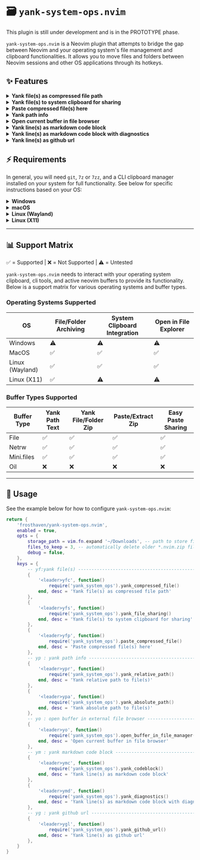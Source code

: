 # 🗃️ `yank-system-ops.nvim`

This plugin is still under development and is in the PROTOTYPE phase.

`yank-system-ops.nvim` is a Neovim plugin that attempts to bridge the
gap between Neovim and your operating system's file management and clipboard
functionalities. It allows you to move files and folders between Neovim sessions
and other OS applications through its hotkeys.

## ✨ Features

<details>
    <summary><strong>Yank file(s) as compressed file path</strong></summary>

Yank the current buffer's file(s) as a compressed zip file path. The zip file is
created in the configured `storage_path` with the extension `.nvim.zip` and the
absolute path is then copied to your system clipboard.

You can follow this up with the "Paste compressed file(s) here" feature to
extract the contents into the current buffer's directory.

### Example keymap:

```lua
{
    '<leader>yfc', function()
        require('yank_system_ops').yank_compressed_file()
    end, desc = 'Yank file(s) as compressed file path'
},
```
</details>

<details>
    <summary><strong>Yank file(s) to system clipboard for sharing</strong></summary>

Yanks the current buffer's file(s) into the system clipboard for pasting into
other applications (e.g., File Explorer, Finder, Discord, Slack, email clients).

### Example keymap:

```lua
{
    '<leader>yfs', function()
        require('yank_system_ops').yank_file_sharing()
    end, desc = 'Yank file(s) to system clipboard for sharing'
},
```
</details>

<details>
    <summary><strong>Paste compressed file(s) here</strong></summary>

After using the "Yank file(s) as compressed file path" feature, you can use this
to extract the contents of the zip file into the current buffer's directory.

### Example keymap:

```lua
{
    '<leader>yfp', function()
        require('yank_system_ops').paste_compressed_file()
    end, desc = 'Paste compressed file(s) here'
},
```
</details>

<details>
    <summary><strong>Yank path info</strong></summary>

Yank the absolute or cwd-relative path to the current buffer's file(s).

### Example keymaps:

```lua
{
    '<leader>ypr', function()
        require('yank_system_ops').yank_relative_path()
    end, desc = 'Yank relative path to file(s)'
},
{
    '<leader>ypa', function()
        require('yank_system_ops').yank_absolute_path()
    end, desc = 'Yank absolute path to file(s)'
},
```
</details>

<details>
    <summary><strong>Open current buffer in file browser</strong></summary>

Open the current buffer's directory in your system's file explorer. The explorer
used depends on your OS:

- **Windows**: Explorer.exe

- **MacOS**: Forklift or Finder

- **Linux**: open-xdg default

### Example keymap:

```lua
{
    '<leader>yo', function()
        require('yank_system_ops').open_buffer_in_file_manager()
    end, desc = 'Open current buffer in file browser'
},
```
</details>

<details>
    <summary><strong>Yank line(s) as markdown code block</strong></summary>

Yank selected line(s) into a language-spec markdown code block for pasting into
chats, Github, Obsidian, etc.

### Example keymap:

```lua
{
    '<leader>ymc', function()
        require('yank_system_ops').yank_codeblock()
    end, desc = 'Yank line(s) as markdown code block'
},
```

### Example output:

```lua
M.config = {
    storage_path = vim.fn.stdpath 'data' .. '/yank-more',
    files_to_keep = 3,
    debug = false,
}
```
</details>

<details>
    <summary><strong>Yank line(s) as markdown code block with diagnostics</strong></summary>

Yank selected line(s) into a language-spec markdown code block for pasting into
chats, Github, Obsidian, etc. Includes any diagnostic messages in the selected
lines.

### Example keymap:

```lua
{
    '<leader>ymd', function()
        require('yank_system_ops').yank_diagnostics()
    end, desc = 'Yank line(s) as markdown code block with diagnostics'
},
```

### Example output:

Diagnostic:

`7`: Miss symbol `,` or `;` .

`7`: Undefined global `something_is_wrong_here`.

`lua/yank_system_ops/init.lua:6-11`:
```lua
M.config = {
    something_is_wrong_here
    storage_path = vim.fn.stdpath 'data' .. '/yank-more',
    files_to_keep = 3,
    debug = false,
}
```
</details>

<details>
    <summary><strong>Yank line(s) as github url</strong></summary>

Yank a GitHub URL for the current line(s) in the current buffer. This respects
the current branch. _Note: This only works for files that are part of a
git-tracked repository and hosted on GitHub. This will also not copy URLs for
which there are pending commits/changes._

### Example keymap:

```lua
{
    '<leader>ygl', function()
        require('yank_system_ops').yank_github_url()
    end, desc = 'Yank line(s) as github url'
},
```

### Example output:

https://github.com/Frosthaven/yank-system-ops.nvim/blob/main/lua/yank_system_ops/init.lua?t=1759452837#L6-L10
</details>


## ⚡️ Requirements

In general, you will need `git`, `7z` or `7zz`, and a CLI clipboard manager
installed on your system for full functionality. See below for specific
instructions based on your OS:

<details>
  <summary><strong>Windows</strong></summary>

  - [Git CLI](https://git-scm.com/downloads)
  - Archive Manager: `7z`:
    ```powershell
    winget install -e --id 7zip.7zip;
    ```
  - Clipboard manager: `clip` (built-in)
</details>

<details>
  <summary><strong>macOS</strong></summary>

  - [Git CLI](https://git-scm.com/downloads)
  - Archive Manager: `7zz`:
    ```bash
    brew install sevenzip
    ```
  - Clipboard manager: `pbcopy` (built-in)
</details>

<details>
  <summary><strong>Linux (Wayland)</strong></summary>

  - [Git CLI](https://git-scm.com/downloads)
  - Archive Manager: `7z`:
    ```bash
    # Debian/Ubuntu
    sudo apt install 7zip
    # Arch
    sudo pacman -S --needed 7zip
    ```
  - Clipboard manager: `wl-clipboard` (recommended)
    ```bash
    # Debian/Ubuntu
    sudo apt install wl-clipboard
    # Arch
    sudo pacman -S --needed wl-clipboard
    ```
</details>

<details>
  <summary><strong>Linux (X11)</strong></summary>

  - [Git CLI](https://git-scm.com/downloads)
  - Archive Manager: `7z`:
    ```bash
    # Debian/Ubuntu
    sudo apt install 7zip
    # Arch
    sudo pacman -S --needed 7zip
    ```
  - Clipboard manager: `xclip`
    ```bash
    # Debian/Ubuntu
    sudo apt install xclip
    # Arch
    sudo pacman -S --needed xclip
    ```
</details>

---

## 📊 Support Matrix

✅️ = Supported | ❌ = Not Supported | ⚠️ = Untested

`yank-system-ops.nvim` needs to interact with your operating system clipboard,
cli tools, and active neovim buffers to provide its functionality. Below is a
support matrix for various operating systems and buffer types.

### Operating Systems Supperted

| OS              | File/Folder Archiving | System Clipboard Integration | Open in File Explorer |
|-----------------|-----------------------|------------------------------|-----------------------|
| Windows         | ⚠️                    | ⚠️                           | ⚠️                    |
| MacOS           | ✅                    | ✅                           | ✅                    |
| Linux (Wayland) | ✅                    | ✅                           | ✅                    |
| Linux (X11)     | ✅                    | ⚠️                           | ⚠️                    |

### Buffer Types Supported

| Buffer Type | Yank Path Text        | Yank File/Folder Zip | Paste/Extract Zip | Easy Paste Sharing |
|-------------|-----------------------|----------------------|-------------------|--------------------|
| File        | ✅                    | ✅                   | ✅                | ✅                 |
| Netrw       | ✅                    | ✅                   | ✅                | ✅                 |
| Mini.files  | ✅                    | ✅                   | ✅                | ✅                 |
| Oil         | ❌                    | ❌                   | ❌                | ❌                 |

---

## 🚀 Usage

See the example below for how to configure `yank-system-ops.nvim`:

```lua
return {
    'frosthaven/yank-system-ops.nvim',
    enabled = true,
    opts = {
        storage_path = vim.fn.expand '~/Downloads', -- path to store files
        files_to_keep = 3, -- automatically delete older *.nvim.zip files
        debug = false,
    },
    keys = {
        -- yf:yank file(s) ----------------------------------------------------
        {
            '<leader>yfc', function()
                require('yank_system_ops').yank_compressed_file()
            end, desc = 'Yank file(s) as compressed file path'
        },
        {
            '<leader>yfs', function()
                require('yank_system_ops').yank_file_sharing()
            end, desc = 'Yank file(s) to system clipboard for sharing'
        },
        {
            '<leader>yfp', function()
                require('yank_system_ops').paste_compressed_file()
            end, desc = 'Paste compressed file(s) here'
        },
        -- yp : yank path info ------------------------------------------------
        {
            '<leader>ypr', function()
                require('yank_system_ops').yank_relative_path()
            end, desc = 'Yank relative path to file(s)'
        },
        {
            '<leader>ypa', function()
                require('yank_system_ops').yank_absolute_path()
            end, desc = 'Yank absolute path to file(s)'
        },
        -- yo : open buffer in external file browser --------------------------
        {
            '<leader>yo', function()
                require('yank_system_ops').open_buffer_in_file_manager()
            end, desc = 'Open current buffer in file browser'
        },
        -- ym : yank markdown code block --------------------------------------
        {
            '<leader>ymc', function()
                require('yank_system_ops').yank_codeblock()
            end, desc = 'Yank line(s) as markdown code block'
        },
        {
            '<leader>ymd', function()
                require('yank_system_ops').yank_diagnostics()
            end, desc = 'Yank line(s) as markdown code block with diagnostics'
        },
        -- yg : yank github url -----------------------------------------------
        {
            '<leader>ygl', function()
                require('yank_system_ops').yank_github_url()
            end, desc = 'Yank line(s) as github url'
        },
    }
}
```
